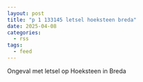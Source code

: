 ```yaml
---
layout: post
title: "p 1 133145 letsel hoeksteen breda"
date: 2025-04-08
categories: 
  - rss
tags: 
  - feed
---
```


Ongeval met letsel op Hoeksteen in Breda
